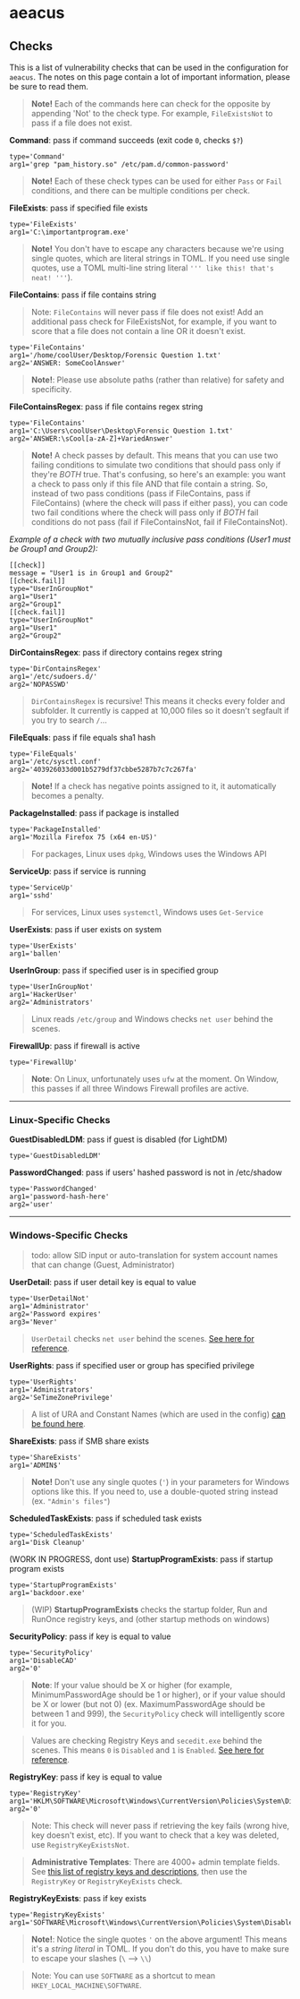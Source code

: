 # aeacus

## Checks

This is a list of vulnerability checks that can be used in the configuration for `aeacus`. The notes on this page contain a lot of important information, please be sure to read them.

> **Note!** Each of the commands here can check for the opposite by appending 'Not' to the check type. For example, `FileExistsNot` to pass if a file does not exist.

**Command**: pass if command succeeds (exit code `0`, checks `$?`)

```
type='Command'
arg1='grep "pam_history.so" /etc/pam.d/common-password'
```

> **Note!** Each of these check types can be used for either `Pass` or `Fail` conditions, and there can be multiple conditions per check.

**FileExists**: pass if specified file exists

```
type='FileExists'
arg1='C:\importantprogram.exe'
```

> **Note!** You don't have to escape any characters because we're using single quotes, which are literal strings in TOML. If you need use single quotes, use a TOML multi-line string literal `''' like this! that's neat! '''`).

**FileContains**: pass if file contains string

> Note: `FileContains` will never pass if file does not exist! Add an additional pass check for FileExistsNot, for example, if you want to score that a file does not contain a line OR it doesn't exist.

```
type='FileContains'
arg1='/home/coolUser/Desktop/Forensic Question 1.txt'
arg2='ANSWER: SomeCoolAnswer'
```

> **Note!**: Please use absolute paths (rather than relative) for safety and specificity.

**FileContainsRegex**: pass if file contains regex string

```
type='FileContains'
arg1='C:\Users\coolUser\Desktop\Forensic Question 1.txt'
arg2='ANSWER:\sCool[a-zA-Z]+VariedAnswer'
```

> **Note!** A check passes by default. This means that you can use two failing conditions to simulate two conditions that should pass only if they're _BOTH_ true. That's confusing, so here's an example: you want a check to pass only if this file AND that file contain a string. So, instead of two pass conditions (pass if FileContains, pass if FileContains) (where the check will pass if either pass), you can code two fail conditions where the check will pass only if _BOTH_ fail conditions do not pass (fail if FileContainsNot, fail if FileContainsNot).

_Example of a check with two mutually inclusive pass conditions (User1 must be Group1 and Group2):_

```
[[check]]
message = "User1 is in Group1 and Group2"
[[check.fail]]
type="UserInGroupNot"
arg1="User1"
arg2="Group1"
[[check.fail]]
type="UserInGroupNot"
arg1="User1"
arg2="Group2"
```

**DirContainsRegex**: pass if directory contains regex string

```
type='DirContainsRegex'
arg1='/etc/sudoers.d/'
arg2='NOPASSWD'
```

> `DirContainsRegex` is recursive! This means it checks every folder and subfolder. It currently is capped at 10,000 files so it doesn't segfault if you try to search `/`...

**FileEquals**: pass if file equals sha1 hash

```
type='FileEquals'
arg1='/etc/sysctl.conf'
arg2='403926033d001b5279df37cbbe5287b7c7c267fa'
```

> **Note!** If a check has negative points assigned to it, it automatically becomes a penalty.

**PackageInstalled**: pass if package is installed

```
type='PackageInstalled'
arg1='Mozilla Firefox 75 (x64 en-US)'
```

> For packages, Linux uses `dpkg`, Windows uses the Windows API

**ServiceUp**: pass if service is running

```
type='ServiceUp'
arg1='sshd'
```

> For services, Linux uses `systemctl`, Windows uses `Get-Service`

**UserExists**: pass if user exists on system

```
type='UserExists'
arg1='ballen'
```

**UserInGroup**: pass if specified user is in specified group

```
type='UserInGroupNot'
arg1='HackerUser'
arg2='Administrators'
```

> Linux reads `/etc/group` and Windows checks `net user` behind the scenes.

**FirewallUp**: pass if firewall is active

```
type='FirewallUp'
```

> **Note**: On Linux, unfortunately uses `ufw` at the moment. On Window, this passes if all three Windows Firewall profiles are active.

<hr>

### Linux-Specific Checks

**GuestDisabledLDM**: pass if guest is disabled (for LightDM)

```
type='GuestDisabledLDM'
```

**PasswordChanged**: pass if users' hashed password is not in /etc/shadow

```
type='PasswordChanged'
arg1='password-hash-here'
arg2='user'
```

<hr>

### Windows-Specific Checks

> todo: allow SID input or auto-translation for system account names that can change (Guest, Administrator)

**UserDetail**: pass if user detail key is equal to value

```
type='UserDetailNot'
arg1='Administrator'
arg2='Password expires'
arg3='Never'
```

> `UserDetail` checks `net user` behind the scenes. [See here for reference](userproperties.md).

**UserRights**: pass if specified user or group has specified privilege

```
type='UserRights'
arg1='Administrators'
arg2='SeTimeZonePrivilege'
```

> A list of URA and Constant Names (which are used in the config) [can be found here](https://docs.microsoft.com/en-us/windows/security/threat-protection/security-policy-settings/user-rights-assignment).

**ShareExists**: pass if SMB share exists

```
type='ShareExists'
arg1='ADMIN$'
```

> **Note!** Don't use any single quotes (`'`) in your parameters for Windows options like this. If you need to, use a double-quoted string instead (ex. `"Admin's files"`)

**ScheduledTaskExists**: pass if scheduled task exists

```
type='ScheduledTaskExists'
arg1='Disk Cleanup'
```

(WORK IN PROGRESS, dont use)
**StartupProgramExists**: pass if startup program exists

```
type='StartupProgramExists'
arg1='backdoor.exe'
```

> (WIP) **StartupProgramExists** checks the startup folder, Run and RunOnce registry keys, and (other startup methods on windows)

**SecurityPolicy**: pass if key is equal to value

```
type='SecurityPolicy'
arg1='DisableCAD'
arg2='0'
```

> **Note**: If your value should be X or higher (for example, MinimumPasswordAge should be 1 or higher), or if your value should be X or lower (but not 0) (ex. MaximumPasswordAge should be between 1 and 999), the `SecurityPolicy` check will intelligently score it for you.

> Values are checking Registry Keys and `secedit.exe` behind the scenes. This means `0` is `Disabled` and `1` is `Enabled`. [See here for reference](securitypolicy.md).

**RegistryKey**: pass if key is equal to value

```
type='RegistryKey'
arg1='HKLM\SOFTWARE\Microsoft\Windows\CurrentVersion\Policies\System\DisableCAD'
arg2='0'
```

> Note: This check will never pass if retrieving the key fails (wrong hive, key doesn't exist, etc). If you want to check that a key was deleted, use `RegistryKeyExistsNot`.

> **Administrative Templates**: There are 4000+ admin template fields. See [this list of registry keys and descriptions](https://docs.google.com/spreadsheets/d/1N7uuke4Jg1R9FBhj8o5dxJQtEntQlea0McYz5upaiTk/edit?usp=sharing), then use the `RegistryKey` or `RegistryKeyExists` check.

**RegistryKeyExists**: pass if key exists

```
type='RegistryKeyExists'
arg1='SOFTWARE\Microsoft\Windows\CurrentVersion\Policies\System\DisableCAD'
```

> **Note!**: Notice the single quotes `'` on the above argument! This means it's a _string literal_ in TOML. If you don't do this, you have to make sure to escape your slashes (`\` --> `\\`)

> Note: You can use `SOFTWARE` as a shortcut to mean `HKEY_LOCAL_MACHINE\SOFTWARE`.
